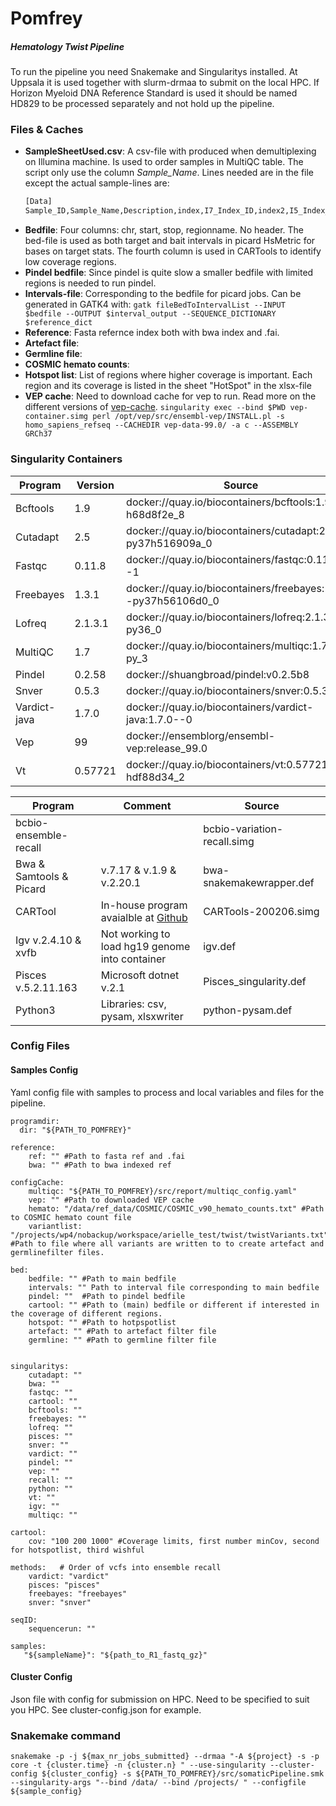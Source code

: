 # Pomfrey
##### Hematology Twist Pipeline

To run the pipeline you need Snakemake and Singularitys installed. At Uppsala it is used together with slurm-drmaa to submit on the local HPC. If Horizon Myeloid DNA Reference Standard is used it should be named HD829 to be processed separately and not hold up the pipeline.

### Files & Caches
- **SampleSheetUsed.csv**: A csv-file with produced when demultiplexing on Illumina machine. Is used to order samples in MultiQC table. The script only use the column *Sample_Name*. Lines needed are in the file except the actual sample-lines are:
    ```sh
    [Data]
    Sample_ID,Sample_Name,Description,index,I7_Index_ID,index2,I5_Index_ID,Sample_Project
    ```
- **Bedfile**: Four columns: chr, start, stop, regionname. No header. The bed-file is used as both target and bait intervals in picard HsMetric for bases on target stats. The fourth column is used in CARTools to identify low coverage regions.
- **Pindel bedfile**: Since pindel is quite slow a smaller bedfile with limited regions is needed to run pindel.
- **Intervals-file**: Corresponding to the bedfile for picard jobs. Can be generated in GATK4 with:
    `gatk fileBedToIntervalList --INPUT $bedfile --OUTPUT $interval_output --SEQUENCE_DICTIONARY $reference_dict`
- **Reference**: Fasta refernce index both with bwa index and .fai.
- **Artefact file**:
- **Germline file**:
- **COSMIC hemato counts**:
- **Hotspot list**: List of regions where higher coverage is important. Each region and its coverage is listed in the sheet "HotSpot" in the xlsx-file
- **VEP cache**: Need to download cache for vep to run. Read more on the different versions of [vep-cache](https://m.ensembl.org/info/docs/tools/vep/script/vep_cache.html).
    `singularity exec --bind $PWD vep-container.simg perl /opt/vep/src/ensembl-vep/INSTALL.pl -s homo_sapiens_refseq --CACHEDIR vep-data-99.0/ -a c --ASSEMBLY GRCh37`


### Singularity Containers
| Program | Version | Source |
| ------- | ------- | ------ |
| Bcftools |1.9 | docker://quay.io/biocontainers/bcftools:1.9--h68d8f2e_8	|
| Cutadapt | 2.5 |	docker://quay.io/biocontainers/cutadapt:2.5--py37h516909a_0 |
| Fastqc | 0.11.8 | docker://quay.io/biocontainers/fastqc:0.11.8--1	|
| Freebayes | 1.3.1 |docker://quay.io/biocontainers/freebayes:1.3.1--py37h56106d0_0 |
| Lofreq | 2.1.3.1 |	docker://quay.io/biocontainers/lofreq:2.1.3.1--py36_0	|
| MultiQC| 1.7 |	docker://quay.io/biocontainers/multiqc:1.7--py_3	|
| Pindel | 0.2.58	| docker://shuangbroad/pindel:v0.2.5b8 |
| Snver | 0.5.3 | docker://quay.io/biocontainers/snver:0.5.3--0	|
| Vardict-java | 1.7.0 | docker://quay.io/biocontainers/vardict-java:1.7.0--0	|
| Vep | 99 |docker://ensemblorg/ensembl-vep:release_99.0	|
| Vt | 0.57721 | docker://quay.io/biocontainers/vt:0.57721--hdf88d34_2	|

|Program| Comment| Source|
| ----- | ------ | ----- |
| bcbio-ensemble-recall | |		bcbio-variation-recall.simg |
| Bwa & Samtools & Picard|  v.7.17 &  v.1.9 & v.2.20.1 | bwa-snakemakewrapper.def |
| CARTool |In-house program avaialble at [Github](https://github.com/anod6351/CARtool) | CARTools-200206.simg |
| Igv v.2.4.10 & xvfb | Not working to load hg19 genome into container | igv.def |
| Pisces v.5.2.11.163 |Microsoft dotnet v.2.1| Pisces_singularity.def	|
| Python3 | Libraries: csv, pysam, xlsxwriter|	python-pysam.def |

### Config Files
#### Samples Config
Yaml config file with samples to process and local variables and files for the pipeline.
```
programdir:
  dir: "${PATH_TO_POMFREY}"

reference:
    ref: "" #Path to fasta ref and .fai
    bwa: "" #Path to bwa indexed ref

configCache:
    multiqc: "${PATH_TO_POMFREY}/src/report/multiqc_config.yaml"
    vep: "" #Path to downloaded VEP cache
    hemato: "/data/ref_data/COSMIC/COSMIC_v90_hemato_counts.txt" #Path to COSMIC hemato count file
    variantlist: "/projects/wp4/nobackup/workspace/arielle_test/twist/twistVariants.txt" #Path to file where all variants are written to to create artefact and germlinefilter files.

bed:
    bedfile: "" #Path to main bedfile
    intervals: "" Path to interval file corresponding to main bedfile
    pindel: ""  #Path to pindel bedfile
    cartool: "" #Path to (main) bedfile or different if interested in the coverage of different regions.
    hotspot: "" #Path to hotpspotlist
    artefact: "" #Path to artefact filter file
    germline: "" #Path to germline filter file


singularitys:
    cutadapt: ""
    bwa: ""
    fastqc: ""
    cartool: ""
    bcftools: ""
    freebayes: ""
    lofreq: ""
    pisces: ""
    snver: ""
    vardict: ""
    pindel: ""
    vep: ""
    recall: ""
    python: ""
    vt: ""
    igv: ""
    multiqc: ""

cartool:
    cov: "100 200 1000" #Coverage limits, first number minCov, second for hotspotlist, third wishful

methods:   # Order of vcfs into ensemble recall
    vardict: "vardict"
    pisces: "pisces"
    freebayes: "freebayes"
    snver: "snver"

seqID:
    sequencerun: ""  

samples:
   "${sampleName}": "${path_to_R1_fastq_gz}"

```

#### Cluster Config
Json file with config for submission on HPC. Need to be specified to suit you HPC. See cluster-config.json for example.
### Snakemake command
`
snakemake -p -j ${max_nr_jobs_submitted} --drmaa "-A ${project} -s -p core -t {cluster.time} -n {cluster.n} " --use-singularity --cluster-config ${cluster_config} -s ${PATH_TO_POMFREY}/src/somaticPipeline.smk --singularity-args "--bind /data/ --bind /projects/ " --configfile ${sample_config}
`
